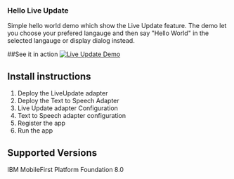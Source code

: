 ### Hello Live Update

Simple hello world demo which show the Live Update feature.  The demo let you choose your prefered langauge and then say "Hello World" in the selected langauge or display dialog instead. 

##See it in action
[![Live Update Demo](https://img.youtube.com/vi/lWYdeogj0X0/0.jpg)](https://www.youtube.com/watch?v=lWYdeogj0X0)

## Install instructions

1. Deploy the LiveUpdate adapter
2. Deploy the Text to Speech Adapter
3. Live Update adapter Configuration
4. Text to Speech adapter configuration
5. Register the app
6. Run the app

## Supported Versions
IBM MobileFirst Platform Foundation 8.0
